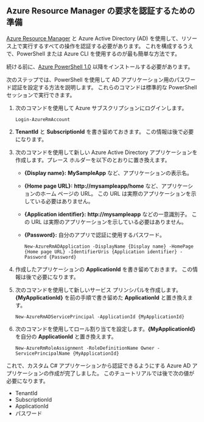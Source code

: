 ## <a name="prepare-to-authenticate-azure-resource-manager-requests"></a>Azure Resource Manager の要求を認証するための準備
[Azure Resource Manager][lnk-authenticate-arm] と Azure Active Directory (AD) を使用して、リソース上で実行するすべての操作を認証する必要があります。 これを構成するうえで、PowerShell または Azure CLI を使用するのが最も簡単な方法です。

続ける前に、[Azure PowerShell 1.0][lnk-powershell-install] 以降をインストールする必要があります。

次のステップでは、PowerShell を使用して AD アプリケーション用のパスワード認証を設定する方法を説明します。 これらのコマンドは標準的な PowerShell セッションで実行できます。

1. 次のコマンドを使用して Azure サブスクリプションにログインします。
   
    ```
    Login-AzureRmAccount
    ```
2. **TenantId** と **SubscriptionId** を書き留めておきます。 この情報は後で必要になります。
3. 次のコマンドを使用して新しい Azure Active Directory アプリケーションを作成します。プレース ホルダーを以下のとおりに置き換えます。
   
   * **{Display name}:** **MySampleApp** など、アプリケーションの表示名。
   * **{Home page URL}:** **http://mysampleapp/home** など、アプリケーションのホーム ページの URL。 この URL は実際のアプリケーションを示している必要はありません。
   * **{Application identifier}:** **http://mysampleapp** などの一意識別子。 この URL は実際のアプリケーションを示している必要はありません。
   * **{Password}:** 自分のアプリで認証に使用するパスワード。
     
     ```
     New-AzureRmADApplication -DisplayName {Display name} -HomePage {Home page URL} -IdentifierUris {Application identifier} -Password {Password}
     ```
4. 作成したアプリケーションの **ApplicationId** を書き留めておきます。 この情報は後で必要になります。
5. 次のコマンドを使用して新しいサービス プリンシパルを作成します。**{MyApplicationId}** を前の手順で書き留めた **ApplicationId** と置き換えます。
   
    ```
    New-AzureRmADServicePrincipal -ApplicationId {MyApplicationId}
    ```
6. 次のコマンドを使用してロール割り当てを設定します。**{MyApplicationId}** を自分の **ApplicationId** と置き換えます。
   
    ```
    New-AzureRmRoleAssignment -RoleDefinitionName Owner -ServicePrincipalName {MyApplicationId}
    ```

これで、カスタム C# アプリケーションから認証できるようにする Azure AD アプリケーションの作成が完了しました。 このチュートリアルでは後で次の値が必要になります。

* TenantId
* SubscriptionId
* ApplicationId
* パスワード

[lnk-authenticate-arm]: https://msdn.microsoft.com/library/azure/dn790557.aspx
[lnk-powershell-install]: /powershell/azureps-cmdlets-docs
